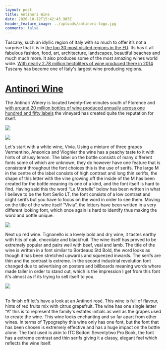 ```yaml
---
layout: post
title: Antinori Wine
date: 2020-10-12T15:42:43.903Z
header_feature_image: ../uploads/antinori-logo.jpg
comments: false
---
```

Tuscany, such an idyllic region of Italy with so much to offer it’s not a surprise that it is in [the top 30 most visited regions in the EU](http://www.italian-lawyer.eu/veneto-tourism). Its has it all fabulous fashion, food, art, architecture, landscapes, beautiful beaches and much much more. It also produces some of the most amazing wines world wide. [With nearly 2.78 million hectoliters of wine produced there in 2014 ](https://daily.sevenfifty.com/regions/tuscany/#:~:text=Nearly%20two%2Dthirds%20of%20Tuscany's,2.78%20million%20hectoliters%20of%20wine)Tuscany has become one of Italy's largest wine producing regions.

# **[Antinori Wine](https://www.antinori.it/en/0)**

The Antinori Winery is located twenty-five minutes south of Florence and[ with around 20 million bottles of wine produced annually across one hundred and fifty labels](<https://www.wine-searcher.com/merchant/27479#:~:text=Antinori%20is%20a%20Tuscany%2Dbased,produced%20annually%20across%20150%20labels>) the vineyard has created quite the reputation for itself.

![](../uploads/vivia_le-mortelle_nuova2018.png)

![](../uploads/vivia-bianco-maremma-toscana-le-mortelle-etikett_600x600.png)

Let's start with a white wine, Vivia. Using a mixture of three grapes Vermentino, Ansonica and Viognier the wine has a peachy taste to it with hints of citrusy lemon. The label on the bottle consists of many different fonts some of which are unknown, they do however have one feature that is consistent throughout the font choices this is the use of serifs. The large M in the centre of the label consists of high contrast and long thin serifts, the shape of this letter with the vine growing off the inside of the M has been created for the bottle meaning its one of a kind, and the font itself is hard to find. Having said this the word “Le Mortelle” below has been written in what I believe to be the font Serlio LT, the font consists of a low contrast and slight serifs but you have to focus on the word in order to see them. Moving on the title of the wine itself “Vivia”, the letters have been written in a very different looking font, which once again is hard to identify thus making the word and bottle unique.

![](../uploads/20118007313-ms.jpg)

Next up red wine. Tignanello is a lovely bold and dry wine, it tastes earthy with hits of oak, chocolate and blackfruit. The wine itself has proved to be extremely popular and pairs well with beef, veal and lamb. The title of the wine is written in a font similar to Bordeaux Std Bold, the word looks as though it has been stretched upwards and squeezed inwards. The serifs are thin and the contrast is extreme. In the second industrial revolution font changed due to advertising on posters and billboards meaning words where made taller in order to stand out, which is the impression I get from this font it's almost as if its trying to sell itself to you.

![](../uploads/packshot_a.png)

\
To finish off let's have a look at an Antinori rosé. This wine is full of flavour, hints of red fruits mix with citrus grapefruit. The wine has one single letter “A” this is to represent the family's estates initials as well as the grapes used to create the wine. This wine looks enchanting and so far apart from other wines. In terms of Typography this wine only has one font, but the font that has been chosen is extremely effective and has a huge impact on the bottle alone. The font used is akin to ITC Bodoni Seventytwo Pro Book, the font has a extreme contrast and thin serifs giving it a classy, elegant feel which reflects the wine itself.